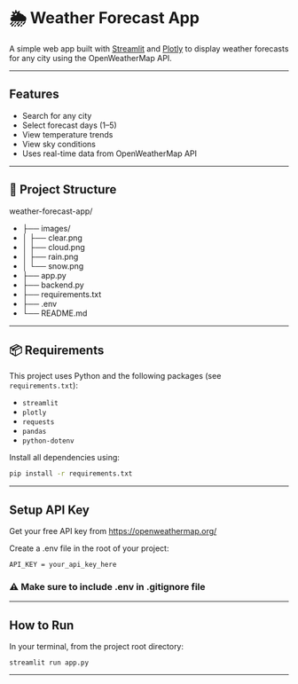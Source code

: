 # 🌦️ Weather Forecast App

A simple web app built with [Streamlit](https://streamlit.io/) and [Plotly](https://plotly.com/python/) to display weather forecasts for any city using the OpenWeatherMap API.

---

##  Features

-  Search for any city
-  Select forecast days (1–5)
-  View temperature trends 
-  View sky conditions
-  Uses real-time data from OpenWeatherMap API

---


##  📁 Project Structure

weather-forecast-app/
- ├── images/
- │   ├── clear.png
- │   ├── cloud.png
- │   ├── rain.png
- │   └── snow.png
- ├── app.py
- ├── backend.py
- ├── requirements.txt
- ├── .env              
- └── README.md

---

## 📦 Requirements

This project uses Python and the following packages (see `requirements.txt`):

- `streamlit`
- `plotly`
- `requests`
- `pandas`
- `python-dotenv`

Install all dependencies using:

```bash
pip install -r requirements.txt
```

---

##  Setup API Key

Get your free API key from https://openweathermap.org/

Create a .env file in the root of your project:

```commandline
API_KEY = your_api_key_here
```

### ⚠️ Make sure to include .env in .gitignore file

---

##  How to Run

In your terminal, from the project root directory:

```commandline
streamlit run app.py
```

---
